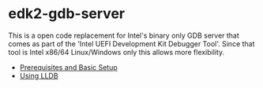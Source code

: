# edk2-gdb-server

This is a open code replacement for Intel's binary only GDB server that
comes as part of the 'Intel UEFI Development Kit Debugger Tool'. Since
that tool is Intel x86/64 Linux/Windows only this allows more flexibility.

* [Prerequisites and Basic Setup](./prerequisites.md)
* [Using LLDB](./lldb.md)
